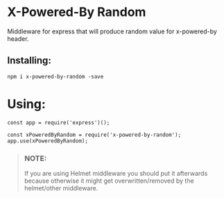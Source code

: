 # X-Powered-By Random 
Middleware for express that will produce random value for x-powered-by header.

## Installing: 

    npm i x-powered-by-random -save

# Using: 

    const app = require('express')();

    const xPoweredByRandom = require('x-powered-by-random');
    app.use(xPoweredByRandom);

>### NOTE:
> If you are using Helmet middleware you should put it afterwards because otherwise it might get overwritten/removed by the helmet/other middleware.